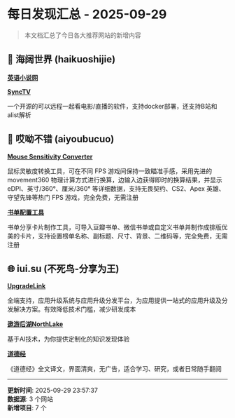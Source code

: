 # 每日发现汇总 - 2025-09-29

> 本文档汇总了今日各大推荐网站的新增内容

## 📱 海阔世界 (haikuoshijie)

**[英语小说网](https://yingyuxiaoshuo.com/)**

**[SyncTV](https://docs.synctv.wiki/#/zh-cn/)**
  
一个开源的可以远程一起看电影/直播的软件，支持docker部署，还支持B站和alist解析


## 🔧 哎呦不错 (aiyoubucuo)

**[Mouse Sensitivity Converter](https://sens-converter.online/zh)**
  
鼠标灵敏度转换工具，可在不同 FPS 游戏间保持一致瞄准手感，采用先进的 movement360 物理计算方式进行换算，边输入边获得即时的换算结果，并显示 eDPI、英寸/360°、厘米/360° 等详细数据，支持无畏契约、CS2、Apex 英雄、守望先锋等热门 FPS 游戏，完全免费，无需注册

**[书单配置工具](https://list.honwhy.wang/)**
  
书单分享卡片制作工具，可导入豆瓣书单、微信书单或自定义书单并制作成排版优美的卡片，支持设置榜单名称、副标题、尺寸、背景、二维码等，完全免费，无需注册


## 🌐 iui.su (不死鸟-分享为王)

**[UpgradeLink](https://www.toolsetlink.com/)**
  
全端支持，应用升级系统与应用升级分发平台，为应用提供一站式的应用升级及分发解决方案。有效降低技术门槛，减少研发成本

**[遨游后湖NorthLake](https://www.northlake.cc/)**
  
基于AI技术，为你提供定制化的知识发现体验

**[道德经](https://daodejing.shop/)**
  
《道德经》全文译文，界面清爽，无广告，适合学习、研究，或者日常随手翻阅


---

**更新时间**: 2025-09-29 23:57:37  
**数据源**: 3 个网站  
**新增项目**: 7 个  

<!-- Generated by Daily News Aggregator -->